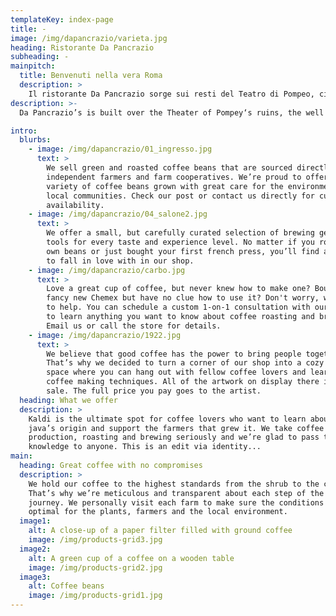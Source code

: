 ```yaml
---
templateKey: index-page
title: -
image: /img/dapancrazio/varieta.jpg
heading: Ristorante Da Pancrazio
subheading: -
mainpitch:
  title: Benvenuti nella vera Roma
  description: >
    Il ristorante Da Pancrazio sorge sui resti del Teatro di Pompeo, cioè il più importante teatro di Roma Antica, ed è noto dal 1922 non solo per le sue sale uniche, ma anche per il sapore della tipica cucina romana che propone in un ambiente familiare con ricette che sono patrimonio di quattro generazioni.
description: >-
  Da Pancrazio’s is built over the Theater of Pompey‘s ruins, the well known 1st century b.C. theater where Julius Caesar was murdered. Our place has became famous in years for the unique halls where you can dine, but also for the taste of the typical roman cuisine purposed, a treasure prepared every day from our chefs following recipes we preserve since 1922. 

intro:
  blurbs:
    - image: /img/dapancrazio/01_ingresso.jpg
      text: >
        We sell green and roasted coffee beans that are sourced directly from
        independent farmers and farm cooperatives. We’re proud to offer a
        variety of coffee beans grown with great care for the environment and
        local communities. Check our post or contact us directly for current
        availability.
    - image: /img/dapancrazio/04_salone2.jpg
      text: >
        We offer a small, but carefully curated selection of brewing gear and
        tools for every taste and experience level. No matter if you roast your
        own beans or just bought your first french press, you’ll find a gadget
        to fall in love with in our shop.
    - image: /img/dapancrazio/carbo.jpg
      text: >
        Love a great cup of coffee, but never knew how to make one? Bought a
        fancy new Chemex but have no clue how to use it? Don't worry, we’re here
        to help. You can schedule a custom 1-on-1 consultation with our baristas
        to learn anything you want to know about coffee roasting and brewing.
        Email us or call the store for details.
    - image: /img/dapancrazio/1922.jpg
      text: >
        We believe that good coffee has the power to bring people together.
        That’s why we decided to turn a corner of our shop into a cozy meeting
        space where you can hang out with fellow coffee lovers and learn about
        coffee making techniques. All of the artwork on display there is for
        sale. The full price you pay goes to the artist.
  heading: What we offer
  description: >
    Kaldi is the ultimate spot for coffee lovers who want to learn about their
    java’s origin and support the farmers that grew it. We take coffee
    production, roasting and brewing seriously and we’re glad to pass that
    knowledge to anyone. This is an edit via identity...
main:
  heading: Great coffee with no compromises
  description: >
    We hold our coffee to the highest standards from the shrub to the cup.
    That’s why we’re meticulous and transparent about each step of the coffee’s
    journey. We personally visit each farm to make sure the conditions are
    optimal for the plants, farmers and the local environment.
  image1:
    alt: A close-up of a paper filter filled with ground coffee
    image: /img/products-grid3.jpg
  image2:
    alt: A green cup of a coffee on a wooden table
    image: /img/products-grid2.jpg
  image3:
    alt: Coffee beans
    image: /img/products-grid1.jpg
---
```

